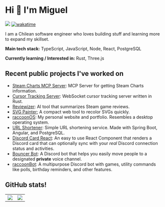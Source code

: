 # Hi 👋 I'm Miguel


![](https://komarev.com/ghpvc/?username=MiguelHigueraDev)  [![wakatime](https://wakatime.com/badge/user/018ebce9-530f-4672-b7ad-73cb1d69330a.svg)](https://wakatime.com/@018ebce9-530f-4672-b7ad-73cb1d69330a)

I am a Chilean software engineer who loves building stuff and learning more to expand my skillset.

**Main tech stack:** TypeScript, JavaScript, Node, React, PostgreSQL

**Currently learning / Interested in:** Rust, Three.js

## Recent public projects I've worked on

- [Steam Charts MCP Server](https://github.com/MiguelHigueraDev/steam-charts-mcp): MCP Server for getting Steam Charts information.
- [Cursor Tracking Server](https://github.com/MiguelHigueraDev/cursor-tracking-rs): WebSocket cursor tracking server written in Rust.
- [Reviewizer](https://github.com/MiguelHigueraDev/reviewizer): AI tool that summarizes Steam game reviews.
- [SVG Painter](https://github.com/MiguelHigueraDev/svg-painter); A compact web tool to recolor SVGs quickly.
- [raccoonOS](https://github.com/MiguelHigueraDev/raccoonOS): My personal website and portfolio. Resembles a desktop operating system.
- [URL Shortener](https://github.com/MiguelHigueraDev/url-shortener): Simple URL shortening service. Made with Spring Boot, Angular, and PostgreSQL.
- [Discord Card React](https://github.com/MiguelHigueraDev/discord-card-react): An easy to use React Component that renders a Discord card that can optionally sync with your _real_ Discord connection status and activities.
- [Bouncer Bot](https://github.com/MiguelHigueraDev/discord-bouncer-bot): A Discord bot that helps you easily move people to a designated **private** voice channel.
- [raccoonBot](https://github.com/MiguelHigueraDev/raccoonBot): A multipurpose Discord bot with games, utility commands like polls, birthday reminders, and other features.

## GitHub stats!
<table>
  <tr>
    <td align="center" style="padding=0;width=50%;">
      <img align="center" style="padding=0;" src="https://github-readme-stats-new-three-kohl.vercel.app/api?username=miguelhigueradev&text_color=9f9f9f&bg_color=00000001&hide_border=true&icon_color=4F8CC9&hide_title=true&count_private=true&show_icons=true" />
    </td>
    <td align="center" style="padding=0;width=50%;">
      <img align="center" style="padding=0;" src="https://github-readme-stats-new-three-kohl.vercel.app/api/top-langs/?username=miguelhigueradev&count_private=true&title_color=4F8CC9&text_color=9f9f9f&bg_color=00000000&hide_border=true&icon_color=4F8CC9&layout=compact&hide=Blade,Svelte,Astro,MDX,Common+Lisp,CSS,HTML,C,C++&exclude_repo=mooc-fi-java-programming-solutions,java-crud-example,ferreteria-splade,etch-a-sketch,marble-race,misfit-galaxy,ip-log-filter,games-store" />
    </td>
  </tr>
</table>
